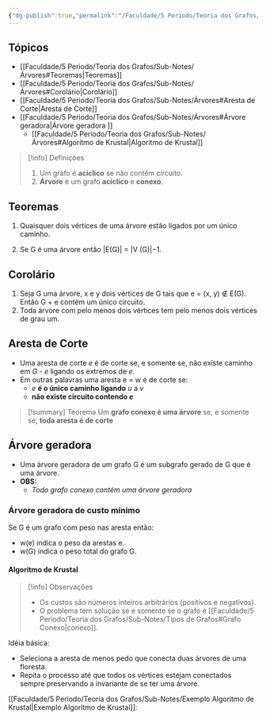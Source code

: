 ```yaml
---
{"dg-publish":true,"permalink":"/Faculdade/5 Periodo/Teoria dos Grafos/Sub-Notes/Árvores/","created":"2024-08-06T08:23:31.502-03:00"}
---
```


## Tópicos
- [[Faculdade/5 Periodo/Teoria dos Grafos/Sub-Notes/Árvores#Teoremas\|Teoremas]]
- [[Faculdade/5 Periodo/Teoria dos Grafos/Sub-Notes/Árvores#Corolário\|Corolário]]
- [[Faculdade/5 Periodo/Teoria dos Grafos/Sub-Notes/Árvores#Aresta de Corte\|Aresta de Corte]]
- [[Faculdade/5 Periodo/Teoria dos Grafos/Sub-Notes/Árvores#Árvore geradora\|Árvore geradora ]]
	- [[Faculdade/5 Periodo/Teoria dos Grafos/Sub-Notes/Árvores#Algoritmo de Krustal\|Algoritmo de Krustal]]
> [!info]  Definições
> 1. Um grafo é **acíclico** se não contém circuito.
> 2. **Árvore** é um grafo **acíclico** e **conexo**.

## Teoremas
1. Quaisquer dois vértices de uma árvore estão ligados por um único caminho.
   
2. Se G é uma árvore então |E(G)| = |V (G)|−1.

## Corolário
1. Seja G uma árvore, x e y dois vértices de G tais que e = (x, y) ∉ E(G). Então G + e contém um único circuito.
2.  Toda árvore com pelo menos dois vértices tem pelo menos dois vértices de grau um.

## Aresta de Corte
- Uma aresta de corte *e* é de corte se, e somente se, não existe caminho em *G - e* ligando os extremos de *e*.
 -  Em outras palavras uma aresta e = w é de corte se:
	 - *e* **é o único caminho ligando** *u* a *v*
	 - **não existe circuito contendo *e***

> [!summary] Teorema
> Um **grafo conexo é uma árvore** se, e somente se, **toda aresta é de corte**

## Árvore geradora 
- Uma árvore geradora de um grafo G é um subgrafo gerado de G que é uma árvore.
- **OBS:**
	- *Todo grafo conexo contém uma árvore geradora*

### Árvore geradora  de custo mínimo
Se G é um grafo com peso nas aresta então:
- w(e) indica o peso da arestas e.
- w(G) indica o peso total do grafo G.

#### Algoritmo de Krustal
> [!info] Observações  
> - Os custos são números inteiros arbitrários (positivos e negativos).
> - O problema tem solução se e somente se o grafo é [[Faculdade/5 Periodo/Teoria dos Grafos/Sub-Notes/Tipos de Grafos#Grafo Conexo\|conexo]].

Idéia básica:
- Seleciona a aresta de menos pedo que conecta duas árvores de uma floresta.
- Repita o processo até que todos os vértices estejam conectados sempre preservando a invariante  de se ter uma árvore.

[[Faculdade/5 Periodo/Teoria dos Grafos/Sub-Notes/Exemplo Algoritmo de Krustal\|Exemplo Algoritmo de Krustal]]:
